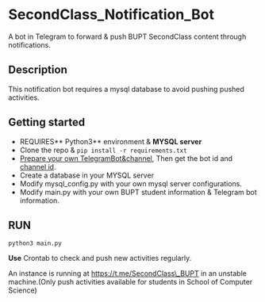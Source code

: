 # SecondClass\_Notification\_Bot

A bot in Telegram to forward & push BUPT SecondClass content through notifications.



## Description

This notification bot requires a mysql database to avoid pushing pushed activities.



## Getting started

* REQUIRES** Python3** environment & **MYSQL server**
* Clone the repo &
```pip install -r requirements.txt```
* [Prepare your own TelegramBot&channel](https://medium.com/@zaoldyeck/手把手教你怎麼打造-telegram-bot-a7b539c3402a), Then get the bot id and [channel id](https://github.com/GabrielRF/telegram-id#web-channel-id).
* Create a database in your MYSQL server
* Modify mysql\_config.py with your own mysql server configurations.
* Modify main.py with your own BUPT student information & Telegram bot information.

## RUN

```
python3 main.py
```
**Use** Crontab to check and push new activities regularly.



An instance is running at https://t.me/SecondClass\_BUPT in an unstable machine.\(Only push activities available for students in School of Computer Science\)  




